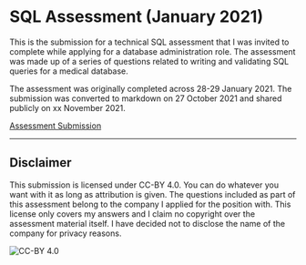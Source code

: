 # SQL Assessment (January 2021)

This is the submission for a technical SQL assessment that I was invited to complete while applying for a database administration role. The assessment was made up of a series of questions related to writing and validating SQL queries for a medical database.

The assessment was originally completed across 28-29 January 2021. The submission was converted to markdown on 27 October 2021 and shared publicly on xx November 2021.

[Assessment Submission](./submission/readme.md)

---

## Disclaimer

This submission is licensed under CC-BY 4.0. You can do whatever you want with it as long as attribution is given. The questions included as part of this assessment belong to the company I applied for the position with. This license only covers my answers and I claim no copyright over the assessment material itself. I have decided not to disclose the name of the company for privacy reasons.

![CC-BY 4.0](https://i.creativecommons.org/l/by/4.0/88x31.png)
